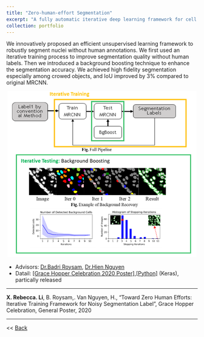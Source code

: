 ```yaml
---
title: "Zero-human-effort Segmentation"
excerpt: "A fully automatic iterative deep learning framework for cell segmentation on noisy Label <br/><img src='/figures/logo-Segmentation.png' width='400'>"
collection: portfolio
---
```



We innovatively proposed an efficient unsupervised learning framework to robustly segment nuclei without human annotations. We first used an iterative training process to improve segmentation quality without human labels. Then we introduced a background boosting technique to enhance the segmentation accuracy. We achieved high fidelity segmentation especially among crowed objects, and IoU improved by 3% compared to original MRCNN.

<p align="center"><img src="/figures/Seg.png" width="500" class="inline"/></p>

- Advisors: [Dr.Badri Roysam](http://www.ee.uh.edu/faculty/roysam), [Dr.Hien Nguyen](https://www.hvnguyen.com/)
- Datail: [[Grace Hopper Celebration 2020 Poster]](https://www.researchgate.net/publication/343385839_Toward_Zero_Human_Efforts_Iterative_Training_Framework_for_Noisy_Segmentation_Label),[[Python]](https://github.com/RoysamLab/whole_brain_analysis) (Keras), partically released


---
 **X. Rebecca. Li**, B. Roysam,. Van Nguyen, H., “Toward Zero Human Efforts: Iterative Training Framework for Noisy Segmentation Label”, Grace Hopper Celebration, General Poster, 2020 


---
<< [Back](../)
